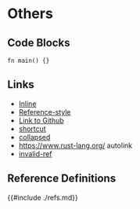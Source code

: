 # Others

## Code Blocks

```rust,ignore
fn main() {}
```

## Links

- [Inline]( https://www.rust-lang.org/what/cli )
- [Reference-style][ref]
- [Link to Github][github]
- [shortcut]
- [collapsed][]
- <https://www.rust-lang.org/> autolink
- [invalid-ref][invalid-ref]

## Reference Definitions

[ref]: https://rust-cli.github.io/book/index.html
[github]: https://github.com/john-cd
[shortcut]: https://rust-cli.github.io/book/in-depth/human-communication.html
[collapsed]: https://rust-cli.github.io/book/in-depth/signals.html
[invalid-ref]: http:://a.com

{{#include ./refs.md}}
